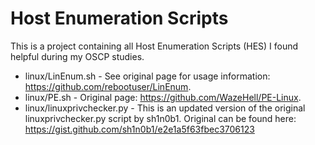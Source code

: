 # Host Enumeration Scripts
This is a project containing all Host Enumeration Scripts (HES) I found helpful during my OSCP studies.

* linux/LinEnum.sh - See original page for usage information: https://github.com/rebootuser/LinEnum.
* linux/PE.sh - Original page: https://github.com/WazeHell/PE-Linux.
* linux/linuxprivchecker.py - This is an updated version of the original linuxprivchecker.py script by sh1n0b1. Original can be found here: https://gist.github.com/sh1n0b1/e2e1a5f63fbec3706123
